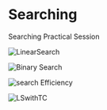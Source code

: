 # Searching
Searching  Practical Session


![LinearSearch](https://github.com/user-attachments/assets/6ddb5a43-2488-4de4-8068-ace67af0be48)


![Binary Search](https://github.com/user-attachments/assets/b99f5c74-ce19-46a6-b036-47f77756035f)


![search Efficiency](https://github.com/user-attachments/assets/e902a275-5275-460f-ad69-38185180aba8)


![LSwithTC](https://github.com/user-attachments/assets/05df7d91-1282-4197-aa5e-36de21c479aa)

